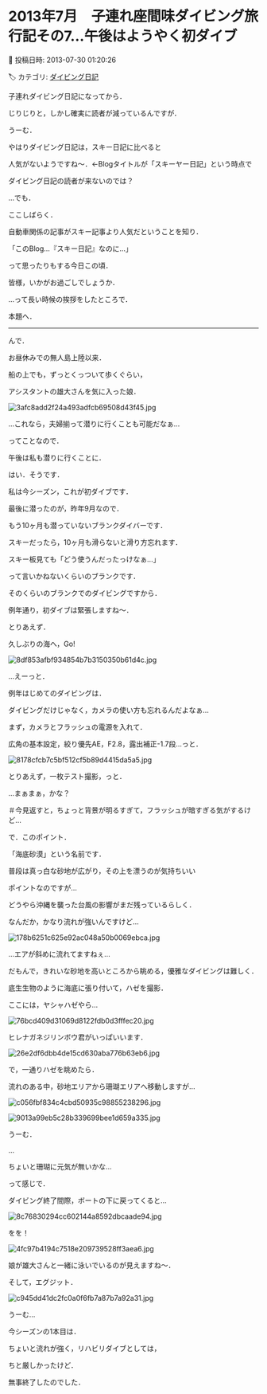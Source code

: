 # 2013年7月　子連れ座間味ダイビング旅行記その7…午後はようやく初ダイブ

📅 投稿日時: 2013-07-30 01:20:26

🏷️ カテゴリ: [ダイビング日記](ce3a7a8d424d112fce83ee85c81a0e344.md)

子連れダイビング日記になってから．


じりじりと，しかし確実に読者が減っているんですが．


うーむ．


やはりダイビング日記は，スキー日記に比べると


人気がないようですね～．←Blogタイトルが「スキーヤー日記」という時点で


ダイビング日記の読者が来ないのでは？


…でも．


ここしばらく．


自動車関係の記事がスキー記事より人気だということを知り．


「このBlog…『スキー日記』なのに…」


って思ったりもする今日この頃．


皆様，いかがお過ごしでしょうか．





…って長い時候の挨拶をしたところで．


本題へ．


-----





んで．


お昼休みでの無人島上陸以来．


船の上でも，ずっとくっついて歩くぐらい，


アシスタントの雄大さんを気に入った娘．




![3afc8add2f24a493adfcb69508d43f45.jpg](images/3afc8add2f24a493adfcb69508d43f45.jpg)




…これなら，夫婦揃って潜りに行くことも可能だなぁ…





ってことなので．


午後は私も潜りに行くことに．





はい．そうです．


私は今シーズン，これが初ダイブです．


最後に潜ったのが，昨年9月なので．


もう10ヶ月も潜っていないブランクダイバーです．


スキーだったら，10ヶ月も滑らないと滑り方忘れます．


スキー板見ても「どう使うんだったっけなぁ…」


って言いかねないくらいのブランクです．





そのくらいのブランクでのダイビングですから．


例年通り，初ダイブは緊張しますね～．


とりあえず．


久しぶりの海へ，Go!




![8df853afbf934854b7b3150350b61d4c.jpg](images/8df853afbf934854b7b3150350b61d4c.jpg)







…えーっと．


例年はじめてのダイビングは．


ダイビングだけじゃなく，カメラの使い方も忘れるんだよなぁ…


まず，カメラとフラッシュの電源を入れて．


広角の基本設定，絞り優先AE，F2.8，露出補正-1.7段…っと．




![8178cfcb7c5bf512cf5b89d4415da5a5.jpg](images/8178cfcb7c5bf512cf5b89d4415da5a5.jpg)




とりあえず，一枚テスト撮影，っと．


…まぁまぁ，かな？


＃今見返すと，ちょっと背景が明るすぎて，フラッシュが暗すぎる気がするけど…





で．このポイント．


「海底砂漠」という名前です．


普段は真っ白な砂地が広がり，その上を漂うのが気持ちいい


ポイントなのですが…


どうやら沖縄を襲った台風の影響がまだ残っているらしく．


なんだか，かなり流れが強いんですけど…




![178b6251c625e92ac048a50b0069ebca.jpg](images/178b6251c625e92ac048a50b0069ebca.jpg)




…エアが斜めに流れてますねぇ…





だもんで，きれいな砂地を高いところから眺める，優雅なダイビングは難しく．


底生生物のように海底に張り付いて，ハゼを撮影．





ここには，ヤシャハゼやら…




![76bcd409d31069d8122fdb0d3fffec20.jpg](images/76bcd409d31069d8122fdb0d3fffec20.jpg)







ヒレナガネジリンボウ君がいっぱいいます．




![26e2df6dbb4de15cd630aba776b63eb6.jpg](images/26e2df6dbb4de15cd630aba776b63eb6.jpg)







で，一通りハゼを眺めたら．


流れのある中，砂地エリアから珊瑚エリアへ移動しますが…




![c056fbf834c4cbd50935c98855238296.jpg](images/c056fbf834c4cbd50935c98855238296.jpg)









![9013a99eb5c28b339699bee1d659a335.jpg](images/9013a99eb5c28b339699bee1d659a335.jpg)




うーむ．


…


ちょいと珊瑚に元気が無いかな…





って感じで．


ダイビング終了間際，ボートの下に戻ってくると…




![8c76830294cc602144a8592dbcaade94.jpg](images/8c76830294cc602144a8592dbcaade94.jpg)







をを！




![4fc97b4194c7518e209739528ff3aea6.jpg](images/4fc97b4194c7518e209739528ff3aea6.jpg)




娘が雄大さんと一緒に泳いでいるのが見えますね～．





そして，エグジット．




![c945dd41dc2fc0a0f6fb7a87b7a92a31.jpg](images/c945dd41dc2fc0a0f6fb7a87b7a92a31.jpg)




うーむ…


今シーズンの1本目は．


ちょいと流れが強く，リハビリダイブとしては，


ちと厳しかったけど．


無事終了したのでした．
